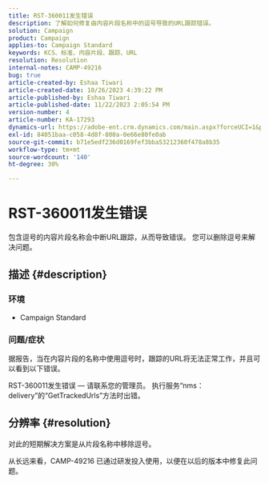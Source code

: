```yaml
---
title: RST-360011发生错误
description: 了解如何修复由内容片段名称中的逗号导致的URL跟踪错误。
solution: Campaign
product: Campaign
applies-to: Campaign Standard
keywords: KCS、标准、内容片段、跟踪、URL
resolution: Resolution
internal-notes: CAMP-49216
bug: true
article-created-by: Eshaa Tiwari
article-created-date: 10/26/2023 4:39:22 PM
article-published-by: Eshaa Tiwari
article-published-date: 11/22/2023 2:05:54 PM
version-number: 4
article-number: KA-17293
dynamics-url: https://adobe-ent.crm.dynamics.com/main.aspx?forceUCI=1&pagetype=entityrecord&etn=knowledgearticle&id=7ff3d131-1e74-ee11-9ae7-6045bd0063aa
exl-id: 84051baa-c058-4d8f-800a-0e66e80fe0ab
source-git-commit: b71e5edf236d0169fef3bba53212360f478a8b35
workflow-type: tm+mt
source-wordcount: '140'
ht-degree: 30%

---
```


# RST-360011发生错误


包含逗号的内容片段名称会中断URL跟踪，从而导致错误。 您可以删除逗号来解决问题。

## 描述 {#description}


### <b>环境</b>

- Campaign Standard




### <b>问题/症状</b>

据报告，当在内容片段的名称中使用逗号时，跟踪的URL将无法正常工作，并且可以看到以下错误。

RST-360011发生错误 — 请联系您的管理员。
执行服务“nms：delivery”的“GetTrackedUrls”方法时出错。






## 分辨率 {#resolution}


对此的短期解决方案是从片段名称中移除逗号。

从长远来看，CAMP-49216 已通过研发投入使用，以便在以后的版本中修复此问题。
